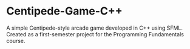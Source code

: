 # Centipede-Game-C++

A simple Centipede-style arcade game developed in C++ using SFML. Created as a first-semester project for the Programming Fundamentals course.
